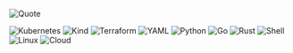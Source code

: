 ![Quote](https://github-readme-quotes-bay.vercel.app/quote?theme=dark)

![Kubernetes](https://img.shields.io/badge/Kubernetes-blue?logo=kubernetes&logoColor=white)
![Kind](https://img.shields.io/badge/Kind-orange?logo=kubernetes&logoColor=white)
![Terraform](https://img.shields.io/badge/Terraform-blueviolet?logo=terraform&logoColor=white)
![YAML](https://img.shields.io/badge/YAML-lightgrey?logo=yaml&logoColor=white)
![Python](https://img.shields.io/badge/Python-blue?logo=python&logoColor=white)
![Go](https://img.shields.io/badge/Go-cyan?logo=go&logoColor=white)
![Rust](https://img.shields.io/badge/Rust-brown?logo=rust&logoColor=orange)
![Shell](https://img.shields.io/badge/Shell-black?logo=gnu-bash&logoColor=black)
![Linux](https://img.shields.io/badge/Linux-OS-yellow?logo=linux&logoColor=black)
![Cloud](https://img.shields.io/badge/Cloud-Computing-lightblue?logo=cloud&logoColor=white)

<!--
**k8s-1/k8s-1** is a ✨ _special_ ✨ repository because its `README.md` (this file) appears on your GitHub profile.

Here are some ideas to get you started:

- 🔭 I’m currently working on ...
- 🌱 I’m currently learning ...
- 👯 I’m looking to collaborate on ...
- 🤔 I’m looking for help with ...
- 💬 Ask me about ...
- 📫 How to reach me: ...
- 😄 Pronouns: ...
- ⚡ Fun fact: ...
-->
